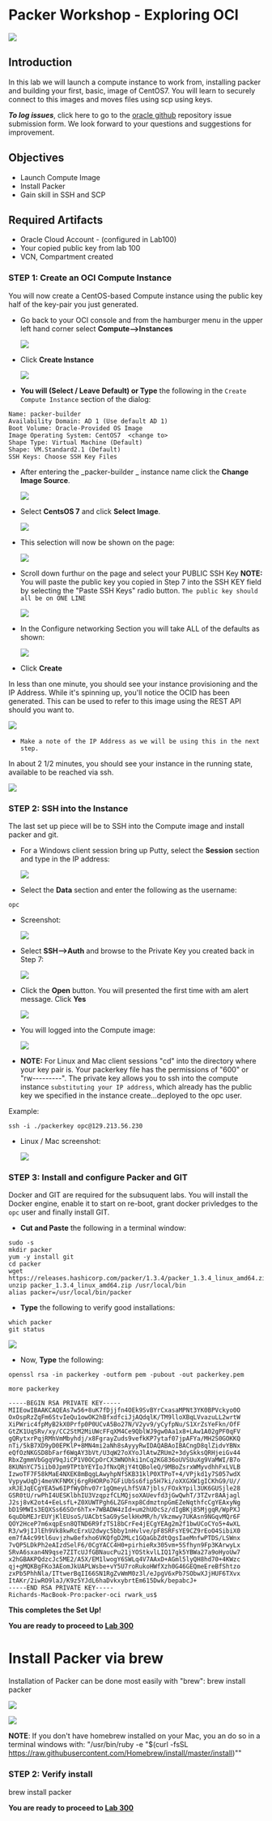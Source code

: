 
# Packer Workshop - Exploring OCI

![](images/WorkshopHeader/200.png)

## Introduction

In this lab we will launch a compute instance to work from, installing packer and building your first, basic, image of CentOS7.  You will learn to securely connect to this images and moves files using scp using keys.

***To log issues***, click here to go to the [ oracle github](https://github.com/oracle/learning-library/issues/new) repository issue submission form. We look forward to your questions and suggestions for improvement.

## Objectives

- Launch Compute Image
- Install Packer
- Gain skill in SSH and SCP

## Required Artifacts

- Oracle Cloud Account - (configured in Lab100)
- Your copied public key from lab 100
- VCN, Compartment created

### **STEP 1**: Create an OCI Compute Instance

You will now create a CentOS-based Compute instance using the public key half of the key-pair you just generated.

- Go back to your OCI console and from the hamburger menu in the upper left hand corner 
select **Compute-->Instances**

    ![](images/050Linux/26.PNG)

- Click **Create Instance**

   ![](images/050Linux/26.1.PNG)

- **You will (Select / Leave Default) or Type** the following in the `Create Compute Instance` section of the dialog:

```
Name: packer-builder
Availability Domain: AD 1 (Use default AD 1)
Boot Volume: Oracle-Provided OS Image
Image Operating System: CentOS7  <change to>
Shape Type: Virtual Machine (Default)
Shape: VM.Standard2.1 (Default)
SSH Keys: Choose SSH Key Files
```

- After entering the _packer-builder    _ instance name click the **Change Image Source**.

   ![](images/050Linux/27-3.PNG)

- Select **CentsOS 7** and click **Select Image**.

   ![](images/050Linux/27-5.PNG)

- This selection will now be shown on the page:

   ![](images/050Linux/27.7.PNG)

- Scroll down furthur on the page and select your PUBLIC SSH Key
**NOTE:** You will paste the public key you copied in Step 7 into the SSH KEY field by selecting the "Paste SSH Keys" radio button. `The public key should all be on ONE LINE`

   ![](images/050Linux/28.1.PNG)

- In the Configure networking Section you will take ALL of the defaults as shown:

   ![](images/050Linux/29.1.PNG)

- Click **Create**

In less than one minute, you should see your instance provisioning and the IP Address.  While it's spinning up, you'll notice the OCID has been generated.  This can be used to refer to this image using the REST API should you want to.

![](images/050Linux/30.1.PNG)

- `Make a note of the IP Address as we will be using this in the next step.`

In about 2 1/2 minutes, you should see your instance in the running state, available to be reached via ssh.

   ![](images/050Linux/30.2.PNG)


### **STEP 2**: SSH into the Instance

The last set up piece will be to SSH into the Compute image and install packer and git.

- For a Windows client session bring up Putty, select the **Session** section and type in the IP address:

   ![](images/050Linux/31.PNG)

- Select the **Data** section and enter the following as the username:

```
opc
```

- Screenshot:

  ![](images/050Linux/32.PNG)

- Select **SSH-->Auth** and browse to the Private Key you created back in Step 7:

   ![](images/050Linux/33.PNG)

- Click the **Open** button. You will presented the first time with am alert message. Click **Yes**

   ![](images/050Linux/35.PNG)

- You will logged into the Compute image:

   ![](images/050Linux/36.PNG)

- **NOTE:** For Linux and Mac client sessions "cd" into the directory where your key pair is. Your packerkey file has the permissions of "600" or "rw---------".  The private key allows you to ssh into the compute instance `substituting your IP address`, which already has the public key we specified in the instance create...deployed to the opc user.

Example:

```
ssh -i ./packerkey opc@129.213.56.230
```

- Linux / Mac screenshot:

  ![](images/050Linux/31.1.PNG)

### **STEP 3**: Install and configure Packer and GIT

Docker and GIT are required for the subsuquent labs. You will install the Docker engine, enable it to start on re-boot, grant docker privledges to the `opc` user and finally install GIT.

- **Cut and Paste** the following in a terminal window:

```
sudo -s
mkdir packer
yum -y install git
cd packer
wget https://releases.hashicorp.com/packer/1.3.4/packer_1.3.4_linux_amd64.zip
unzip packer_1.3.4_linux_amd64.zip /usr/local/bin
alias packer=/usr/local/bin/packer
```

- **Type** the following to verify good installations:

```
which packer
git status
```

   ![](images/050Linux/41.1.PNG)


- Now, **Type** the following:

```
openssl rsa -in packerkey -outform pem -pubout -out packerkey.pem

more packerkey

-----BEGIN RSA PRIVATE KEY-----
MIIEowIBAAKCAQEAs7w56+8uK7fDjjfn4OEk9SvBYrCxasaMPNt3YK0BPVckyo0O
OxOspRzZqFm6StvIeQu1owOK2hBfxdfciJjAQdqlK/TM9lloXBqLVvazuLL2wrtW
XiPWric4fpMyB2kX0Prfp0P0UCvA5Bo27N/V2yv9/yCyfpNu/S1XrZsYeFkn/OfF
GtZK1UqSRv/xy/CC2StM2MiUWcFFqXM4Ce9QblWJ9gw0Aa1x8+LAw1A02gPF0qFV
gQRytxrPqjRMhVmMbyhdj/x8FgrayZuds9vefkKP7ytaf07jpAFYa/MH2S0GOKKQ
nTi/5kB7XD9yD0EPKlP+8MN4mi2aNh8sAyyyRwIDAQABAoIBACngD8qlZidvYBNx
eQfOzNKGSD8bFarf6WqAY3bVt/U3qW27oXYoJlAtwZRUm2+3dySkksQRHjeiGv44
RbxZgmmVbGgqV9qJiCP1V0OCpOrCX3WNOhki1nCq2KG836oUVSUuXg9VaMWI/B7o
8KUNnYC75iib0Jpm9TPtbYEYIoJfNxQRjY4tQBoleQ/9MBoZsrxWMyvdhhFxLVLB
IzwoTF7F58kMaE4NXEK8mBqgLAwyhpNfSKB31klP0XTPoT+4/VPjkd1y7S057wdX
VypywUqDj4meVKFNMXj6rgRHORPo7GFiUbSs6fip5H7ki/oXXGXW1gICKhG9/U//
xRJEJqECgYEA5w6IPfWyDhv07r1gQmeyLhfSVA7jbls/FOxkYpil3UK6GUSjle28
GSR0tU/rwPhI4UESKlbhIU3VzqpzfCLMQjsoXAUevfd3jGwQwhT/3TZvr8AAjagl
J2sj8vK2ot4+EeLsfL+Z0XUWTPgh6LZGFnxp8CdmztnpGmEZeNqthfcCgYEAxyNg
bD19MWIs3EQXSs66SOr6hTx+7WBADW4zId+um2hUOcSz/dIgBKj85MjgqR/WpPXJ
6quDbMEJrEUYjKlEUsoS/UACbtSaG9ySelkHxMR/h/Vkzmwy7UKAsn9NGqvMQr6F
QOY2HceP7m6xqpEsn8QTND6R9fzTS18bCrFe4jECgYEAg2m2f1bwUCoCYo5+4wXL
R3/w9jIJlEh9Vk8kwRcErxU2dwyc5bby1nHvlve/pF8SRFsYE9CZ9rEoO4SibiX0
em7fA4c99tl6uvjzhw8efxho6VKQfgD2MLc1GQaGbZdtQgsIaeMnfwPTDS/LSWnx
7vQP5LDkPh2eAIzdSelF6/0CgYACC4H0+pirhieRx305vm+5Sfhyn9Fp3KArwyLx
SRvA6sxan4N9qse7ZITcUJfGBNaucPu21jYOStkvlLIQ17gk5YBWa27a9oHyoUw7
x2hGBAKPQdzcJc5ME2/A5X/EM1lwogY6SWLq4V7AAxD+AGml5lyQH8hd70+4KWzc
qj+gMQKBgFKo3AEomJkUAPLWsbe+vY5U7roRukoHWfXzh0G46GEQmeEreBfShtzo
zxPb5PhhNla/ITtwerBqII66SN1RgZvWmM0z3l/eJpgV6xPb7SObwXJjHUF6TXvx
ItAKr/2iwRO9laJ/K9z5YJdL6haDvkxybrtEm615Dwk/bepabcJ+
-----END RSA PRIVATE KEY-----
Richards-MacBook-Pro:packer-oci rwark_us$ 

```

**This completes the Set Up!**

**You are ready to proceed to [Lab 300](Lab300.md)**


# Install Packer via brew


Installation of Packer can be done most easily with "brew":
brew install packer

![](2019-01-23-13-23-39.png)

![](2019-01-23-13-25-23.png)

**NOTE**: If you don't have homebrew installed on your Mac, you an do so in a terminal windows with: "/usr/bin/ruby -e "$(curl -fsSL https://raw.githubusercontent.com/Homebrew/install/master/install)"" 

### **STEP 2**: Verify install

brew install packer



**You are ready to proceed to [Lab 300](Lab300.md)**
